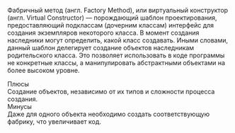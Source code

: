 Фабричный метод (англ. Factory Method), или виртуальный конструктор (англ. Virtual Constructor) — порождающий шаблон проектирования, предоставляющий подклассам (дочерним классам) интерфейс для создания экземпляров некоторого класса. В момент создания наследники могут определить, какой класс создавать. Иными словами, данный шаблон делегирует создание объектов наследникам родительского класса. Это позволяет использовать в коде программы не конкретные классы, а манипулировать абстрактными объектами на более высоком уровне. 

Плюсы\
Создание объектов, независимо от их типов и сложности процесса создания. \
Минусы\
Даже для одного объекта необходимо создать соответствующую фабрику, что увеличивает код.